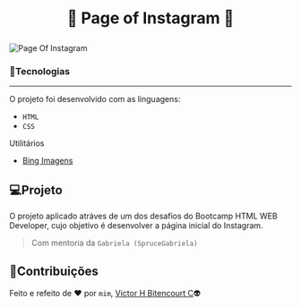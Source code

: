 # <p align="center">:iphone: Page of Instagram :iphone:
![Page Of Instagram](https://github.com/vhbitencourtc/PageOfInstagram/blob/main/img/iconprojectfinished.PNG?raw=true)</p>

### :balloon:Tecnologias
---
O projeto foi desenvolvido com as linguagens:
- ``HTML``
- ``CSS``

Utilitários
- [Bing Imagens](https://www.bing.com/?scope=images&nr=1&FORM=NOFORM)

## :computer:Projeto
O projeto aplicado atráves de um dos desafios do Bootcamp HTML WEB Developer, cujo objetivo é desenvolver a página inicial do Instagram.
> Com mentoria da `Gabriela (SpruceGabriela)`

## 📝Contribuições
Feito e refeito de :heart: por `mim`, [Victor H Bitencourt C](https://github.com/vhbitencourtc/):alien:





